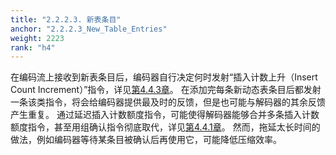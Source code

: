 ```yaml
---
title: "2.2.2.3. 新表条目"
anchor: "2.2.2.3_New_Table_Entries"
weight: 2223
rank: "h4"
---
```


在编码流上接收到新表条目后，编码器自行决定何时发射“插入计数上升（Insert Count Increment）”指令，详见[第4.4.3章]()。
在添加完每条新动态表条目后都发射一条该类指令，将会给编码器提供最及时的反馈，但是也可能与解码器的其余反馈产生重复。
通过延迟插入计数额度指令，可能使得解码器能够合并多条插入计数额度指令，甚至用组确认指令彻底取代，详见[第4.4.1章]()。
然而，拖延太长时间的做法，例如编码器等待某条目被确认后再使用它，可能降低压缩效率。
